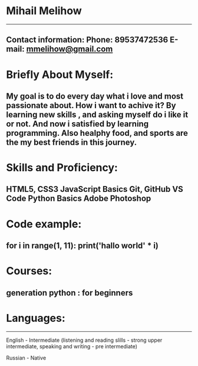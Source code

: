 # Mihail Melihow
----
Contact information:
Phone: 89537472536
E-mail: mmelihow@gmail.com
----
# Briefly About Myself:


My goal is to do every day what i love and most passionate about. How i want to achive it? By learning new skills , and asking myself do i like it or not. And now i satisfied by learning programming. Also healphy food, and sports are the my best friends in this journey.
----
# Skills and Proficiency:

HTML5, CSS3
JavaScript Basics
Git, GitHub
VS Code
Python Basics
Adobe Photoshop
----
# Code example:
for i in range(1, 11):
    print('hallo world' * i)
----
# Courses:
generation python : for beginners 
----
# Languages:
----
English - Intermediate (listening and reading slills - strong upper intermediate, speaking and writing - pre intermediate)

Russian - Native

